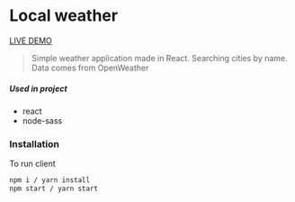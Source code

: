 # Local weather

[LIVE DEMO](https://agitated-aryabhata-cef99e.netlify.app/)

> Simple weather application made in React. Searching cities by name. Data comes from OpenWeather
##### Used in project
- react
- node-sass

### Installation


To run client
```sh
npm i / yarn install
npm start / yarn start
```
